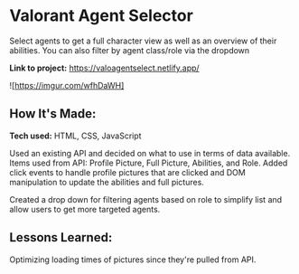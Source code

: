 # Valorant Agent Selector
Select agents to get a full character view as well as an overview of their abilities. You can also filter by agent class/role via the dropdown

**Link to project:** https://valoagentselect.netlify.app/

![https://imgur.com/wfhDaWH]

## How It's Made:

**Tech used:** HTML, CSS, JavaScript

Used an existing API and decided on what to use in terms of data available. Items used from API: Profile Picture, Full Picture, Abilities, and Role. Added click events to handle profile pictures that are clicked and DOM manipulation to update the abilities and full pictures. 

Created a drop down for filtering agents based on role to simplify list and allow users to get more targeted agents. 

## Lessons Learned:

Optimizing loading times of pictures since they're pulled from API. 
